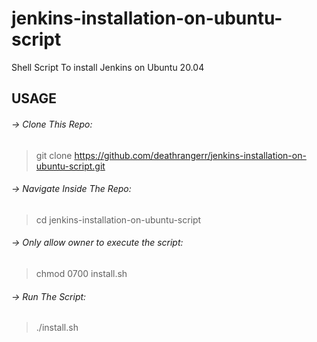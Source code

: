 # jenkins-installation-on-ubuntu-script
Shell Script To install Jenkins on Ubuntu 20.04

## USAGE

###### -> Clone This Repo:
> git clone  https://github.com/deathrangerr/jenkins-installation-on-ubuntu-script.git

###### -> Navigate Inside The Repo:
> cd jenkins-installation-on-ubuntu-script

###### -> Only allow owner to execute the script:
> chmod 0700 install.sh

###### -> Run The Script:
> ./install.sh
